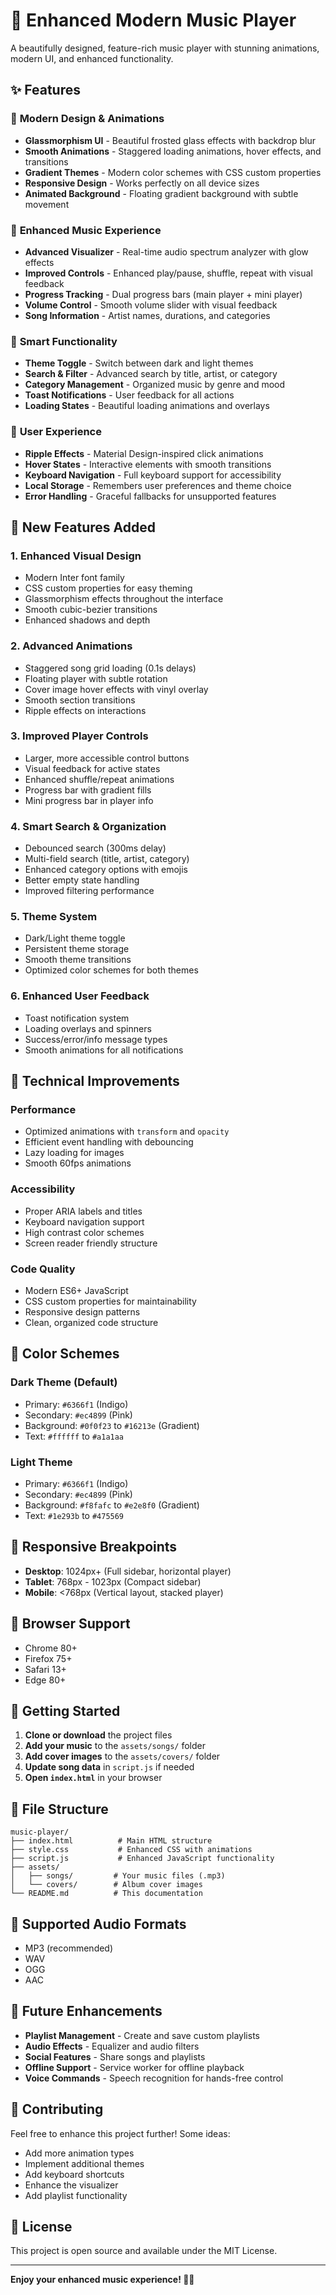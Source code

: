 # 🎵 Enhanced Modern Music Player

A beautifully designed, feature-rich music player with stunning animations, modern UI, and enhanced functionality.

## ✨ Features

### 🎨 **Modern Design & Animations**
- **Glassmorphism UI** - Beautiful frosted glass effects with backdrop blur
- **Smooth Animations** - Staggered loading animations, hover effects, and transitions
- **Gradient Themes** - Modern color schemes with CSS custom properties
- **Responsive Design** - Works perfectly on all device sizes
- **Animated Background** - Floating gradient background with subtle movement

### 🎵 **Enhanced Music Experience**
- **Advanced Visualizer** - Real-time audio spectrum analyzer with glow effects
- **Improved Controls** - Enhanced play/pause, shuffle, repeat with visual feedback
- **Progress Tracking** - Dual progress bars (main player + mini player)
- **Volume Control** - Smooth volume slider with visual feedback
- **Song Information** - Artist names, durations, and categories

### 🔧 **Smart Functionality**
- **Theme Toggle** - Switch between dark and light themes
- **Search & Filter** - Advanced search by title, artist, or category
- **Category Management** - Organized music by genre and mood
- **Toast Notifications** - User feedback for all actions
- **Loading States** - Beautiful loading animations and overlays

### 📱 **User Experience**
- **Ripple Effects** - Material Design-inspired click animations
- **Hover States** - Interactive elements with smooth transitions
- **Keyboard Navigation** - Full keyboard support for accessibility
- **Local Storage** - Remembers user preferences and theme choice
- **Error Handling** - Graceful fallbacks for unsupported features

## 🚀 **New Features Added**

### 1. **Enhanced Visual Design**
- Modern Inter font family
- CSS custom properties for easy theming
- Glassmorphism effects throughout the interface
- Smooth cubic-bezier transitions
- Enhanced shadows and depth

### 2. **Advanced Animations**
- Staggered song grid loading (0.1s delays)
- Floating player with subtle rotation
- Cover image hover effects with vinyl overlay
- Smooth section transitions
- Ripple effects on interactions

### 3. **Improved Player Controls**
- Larger, more accessible control buttons
- Visual feedback for active states
- Enhanced shuffle/repeat animations
- Progress bar with gradient fills
- Mini progress bar in player info

### 4. **Smart Search & Organization**
- Debounced search (300ms delay)
- Multi-field search (title, artist, category)
- Enhanced category options with emojis
- Better empty state handling
- Improved filtering performance

### 5. **Theme System**
- Dark/Light theme toggle
- Persistent theme storage
- Smooth theme transitions
- Optimized color schemes for both themes

### 6. **Enhanced User Feedback**
- Toast notification system
- Loading overlays and spinners
- Success/error/info message types
- Smooth animations for all notifications

## 🎯 **Technical Improvements**

### **Performance**
- Optimized animations with `transform` and `opacity`
- Efficient event handling with debouncing
- Lazy loading for images
- Smooth 60fps animations

### **Accessibility**
- Proper ARIA labels and titles
- Keyboard navigation support
- High contrast color schemes
- Screen reader friendly structure

### **Code Quality**
- Modern ES6+ JavaScript
- CSS custom properties for maintainability
- Responsive design patterns
- Clean, organized code structure

## 🎨 **Color Schemes**

### **Dark Theme (Default)**
- Primary: `#6366f1` (Indigo)
- Secondary: `#ec4899` (Pink)
- Background: `#0f0f23` to `#16213e` (Gradient)
- Text: `#ffffff` to `#a1a1aa`

### **Light Theme**
- Primary: `#6366f1` (Indigo)
- Secondary: `#ec4899` (Pink)
- Background: `#f8fafc` to `#e2e8f0` (Gradient)
- Text: `#1e293b` to `#475569`

## 📱 **Responsive Breakpoints**

- **Desktop**: 1024px+ (Full sidebar, horizontal player)
- **Tablet**: 768px - 1023px (Compact sidebar)
- **Mobile**: <768px (Vertical layout, stacked player)

## 🔧 **Browser Support**

- Chrome 80+
- Firefox 75+
- Safari 13+
- Edge 80+

## 🚀 **Getting Started**

1. **Clone or download** the project files
2. **Add your music** to the `assets/songs/` folder
3. **Add cover images** to the `assets/covers/` folder
4. **Update song data** in `script.js` if needed
5. **Open `index.html`** in your browser

## 📁 **File Structure**

```
music-player/
├── index.html          # Main HTML structure
├── style.css           # Enhanced CSS with animations
├── script.js           # Enhanced JavaScript functionality
├── assets/
│   ├── songs/         # Your music files (.mp3)
│   └── covers/        # Album cover images
└── README.md          # This documentation
```

## 🎵 **Supported Audio Formats**

- MP3 (recommended)
- WAV
- OGG
- AAC

## 🔮 **Future Enhancements**

- **Playlist Management** - Create and save custom playlists
- **Audio Effects** - Equalizer and audio filters
- **Social Features** - Share songs and playlists
- **Offline Support** - Service worker for offline playback
- **Voice Commands** - Speech recognition for hands-free control

## 🤝 **Contributing**

Feel free to enhance this project further! Some ideas:
- Add more animation types
- Implement additional themes
- Add keyboard shortcuts
- Enhance the visualizer
- Add playlist functionality

## 📄 **License**

This project is open source and available under the MIT License.

---

**Enjoy your enhanced music experience! 🎵✨**
